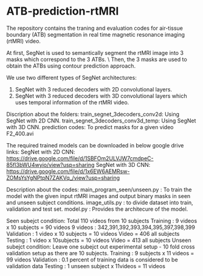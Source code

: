 # ATB-prediction-rtMRI
The repository contains the traning and evaluation codes for air-tissue boundary (ATB) segmentation in real time magnetic resonance imaging (rtMRI) video.

At first, SegNet is used to semantically segment the rtMRI image into 3 masks which correspond to the 3 ATBs. \ 
Then, the 3 masks are used to obtain the ATBs using contour prediction approach. 

We use two different types of SegNet architectures: 
1) SegNet with 3 reduced decoders with 2D convolutional layers. 
2) SegNet with 3 reduced decoders with 3D convolutional layers which uses temporal information of the rtMRI video. 

Discription about the folders: 
train_segnet_3decoders_conv2d: Using SegNet with 2D CNN. 
train_segnet_3decoders_conv3d_temp: Using SegNet with 3D CNN. 
prediction codes: To predict masks for a given video F2_400.avi 

The required trained models can be downloaded in below google drive links: 
SegNet with 2D CNN: https://drive.google.com/file/d/1SBFOm2ULVJW7cmdpeC-85fl3bWU4wyio/view?usp=sharing 
SegNet with 3D CNN: https://drive.google.com/file/d/1x6EW6AEMRsw-ZOMsYsYgNPtpN7ZAKVq_/view?usp=sharing 

Description about the codes: 
main_program_seen/unseen.py : To train the model with the given input rtMRI images and output binary masks in seen and unseen subject conditions. 
image_utils.py : to divide dataset into train, validation and test set. 
model.py : Provides the architecure of the model. 

Seen subejct condition: 
    Total 110 videos from 10 subjects 
    Training : 9 videos x 10 subjects = 90 videos 
        9 videos : 342,391,392,393,394,395,397,398,399 
    Validation : 1 video x 10 subjects = 10 videos 
        Video = 406 all subjects 
    Testing :  1 video x 10subjects = 10 videos 
        Video = 413 all subjects 
Unseen subejct condition: 
    Leave one subejct out experimental setup - 10 fold cross validation setup as there are 10 subjects. 
    Training : 9 subjects x 11 videos  = 99 videos 
    Validation : 0.1 percent of training data is considered to be validation data 
    Testing :  1 unseen subject x 11videos = 11 videos 


